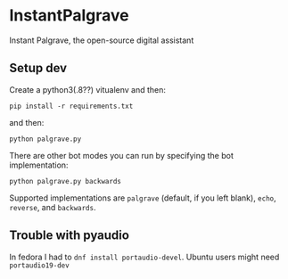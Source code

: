 # InstantPalgrave
Instant Palgrave, the open-source digital assistant


## Setup dev

Create a python3(.8??) vitualenv and then:

```console
pip install -r requirements.txt
```

and then:

```console
python palgrave.py
```

There are other bot modes you can run by specifying the bot implementation:

```console
python palgrave.py backwards
```

Supported implementations are `palgrave` (default, if you left blank), `echo`, `reverse`, and `backwards`.


## Trouble with pyaudio

In fedora I had to `dnf install portaudio-devel`. Ubuntu users might need `portaudio19-dev`
